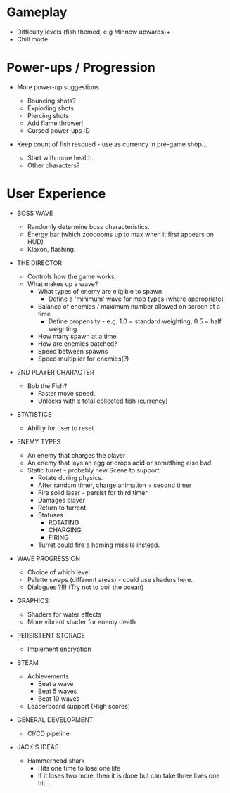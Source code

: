 # Gameplay

* Difficulty levels (fish themed, e.g Minnow upwards)+
* Chill mode

# Power-ups / Progression

* More power-up suggestions
  * Bouncing shots?
  * Exploding shots
  * Piercing shots
  * Add flame thrower!
  * Cursed power-ups :D

* Keep count of fish rescued - use as currency in pre-game shop...
  * Start with more health.
  * Other characters?

# User Experience

* BOSS WAVE
	* Randomly determine boss characteristics.
	* Energy bar (which zoooooms up to max when it first appears on HUD)
	* Klaxon, flashing.

* THE DIRECTOR
	* Controls how the game works.
	* What makes up a wave?
		* What types of enemy are eligible to spawn
			* Define a 'minimum' wave for mob types (where appropriate)
		* Balance of enemies / maximum number allowed on screen at a time
			* Define propensity - e.g. 1.0 = standard weighting, 0.5 = half weighting
		* How many spawn at a time
		* How are enemies batched?
		* Speed between spawns
		* Speed multiplier for enemies(?)
 
* 2ND PLAYER CHARACTER
	* Bob the Fish?
		* Faster move speed.
		* Unlocks with x total collected fish (currency)       

* STATISTICS
	* Ability for user to reset

* ENEMY TYPES
	* An enemy that charges the player
	* An enemy that lays an egg or drops acid or something else bad.
	* Static turret - probably new Scene to support
		* Rotate during physics.
		* After random timer, charge animation + second timer
		* Fire solid laser - persist for third timer
		* Damages player
		* Return to turrent
		* Statuses
			* ROTATING
			* CHARGING
			* FIRING
		* Turret could fire a homing missile instead.

* WAVE PROGRESSION
	* Choice of which level
	* Palette swaps (different areas) - could use shaders here.
	* Dialogues ?!!! (Try not to boil the ocean)
	
* GRAPHICS
	* Shaders for water effects
	* More vibrant shader for enemy death
	
* PERSISTENT STORAGE
	* Implement encryption
	
* STEAM
	* Achievements
		* Beat a wave
		* Beat 5 waves
		* Beat 10 waves
	* Leaderboard support (High scores)
	
* GENERAL DEVELOPMENT
	* CI/CD pipeline
	
* JACK'S IDEAS
	* Hammerhead shark
		* Hits one time to lose one life
		* If it loses two more, then it is done but can take three lives one hit.
		
